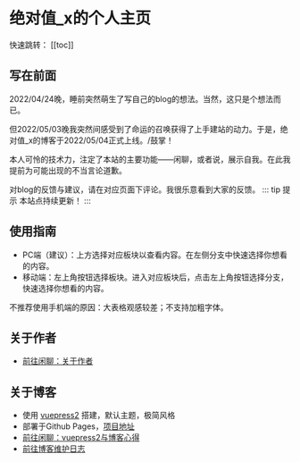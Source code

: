 <!-- ---
home: true
heroImage: /image/logo.jpg
--- -->

# 绝对值_x的个人主页

快速跳转：
[[toc]]
## 写在前面
2022/04/24晚，睡前突然萌生了写自己的blog的想法。当然，这只是个想法而已。

但2022/05/03晚我突然间<span class="heimu" title="你知道的太多了">感受到了命运的召唤</span>获得了上手建站的动力。于是，绝对值_x的博客于2022/05/04正式上线。/鼓掌！

本人可怜的技术力，注定了本站的主要功能——闲聊，或者说，展示自我。在此我提前为可能出现的不当言论道歉。

对blog的反馈与建议，请在对应页面下评论。我很乐意看到大家的反馈。
::: tip 提示
本站点持续更新！
:::
## 使用指南
* PC端（建议）：上方选择对应板块以查看内容。在左侧分支中快速选择你想看的内容。
* 移动端：左上角按钮选择板块。进入对应板块后，点击左上角按钮选择分支，快速选择你想看的内容。

不推荐使用手机端的原因：大表格观感较差；不支持加粗字体。
## 关于作者
* [前往闲聊：关于作者](./gossip.md#关于作者)
## 关于博客
* 使用 [vuepress2](https://v2.vuepress.vuejs.org/zh/) 搭建，默认主题，极简风格
* 部署于Github Pages，[项目地址](https://github.com/lxl66566/lxl66566.github.io)
* [前往闲聊：vuepress2与博客心得](./gossip.md#vuepress2与博客心得)
* [前往博客维护日志](./farraginous/log.md)
